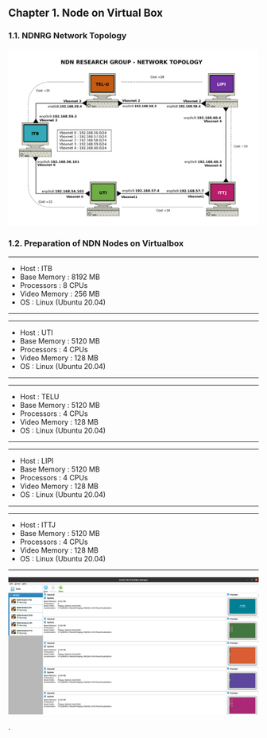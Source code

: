  ## Chapter 1. Node on Virtual Box
 ### 1.1. NDNRG Network Topology
  <img src="https://github.com/syaifulahdan/Mini-NDN-Work/blob/main/Assignment%202:NDNrg-Topology/NDNrg-Image-Topology/ndnrg-config_08.png" width="1000">
 
 ### 1.2. Preparation of NDN Nodes on Virtualbox
 
 ***
 - Host         : ITB
 - Base Memory  : 8192 MB
 - Processors   : 8 CPUs
 - Video Memory : 256 MB
 - OS           : Linux (Ubuntu 20.04)
 ***
 
 ***
  - Host         : UTI
  - Base Memory  : 5120 MB
  - Processors   : 4 CPUs
  - Video Memory : 128 MB
  - OS           : Linux (Ubuntu 20.04)
 ***
 
 ***
  - Host         : TELU
  - Base Memory  : 5120 MB
  - Processors   : 4 CPUs
  - Video Memory : 128 MB
  - OS           : Linux (Ubuntu 20.04)
 ***
 
 ***
  - Host         : LIPI
  - Base Memory  : 5120 MB
  - Processors   : 4 CPUs
  - Video Memory : 128 MB
  - OS           : Linux (Ubuntu 20.04)
 ***
 
 ***
  - Host         : ITTJ
  - Base Memory  : 5120 MB
  - Processors   : 4 CPUs
  - Video Memory : 128 MB
  - OS           : Linux (Ubuntu 20.04)
 ***
 
  <img src="https://github.com/syaifulahdan/Mini-NDN-Work/blob/main/Assignment%202:NDNrg-Topology/NDNrg-Image-Topology/ndnrg-node-virtualbox.png" width="1000">

 
.
